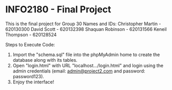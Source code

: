 # INFO2180 - Final Project

This is the final project for Group 30
Names and IDs:
Christopher Martin - 620130300
David Scott - 620132398
Shaquan Robinson - 620131566
Keneil Thompson - 620128524

Steps to Execute Code:
1) Import the "schema.sql" file into the phpMyAdmin home to create the database along with its tables.
2) Open "login.html" with URL "localhost.../login.html" and login using the admin credentials (email: admin@project2.com and password: password123).
3) Enjoy the interface!
